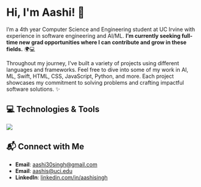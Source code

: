 # Hi, I'm Aashi! 👾

I’m a 4th year Computer Science and Engineering student at UC Irvine with experience in software engineering and AI/ML. **I’m currently seeking full-time new grad opportunities where I can contribute and grow in these fields.** 🌍💻

Throughout my journey, I've built a variety of projects using different languages and frameworks. Feel free to dive into some of my work in AI, ML, Swift, HTML, CSS, JavaScript, Python, and more. Each project showcases my commitment to solving problems and crafting impactful software solutions. ✨

## 💻 Technologies & Tools
<img src="https://skillicons.dev/icons?i=cpp,py,java,ts,js,aws,swift,html,css,nodejs,flask,git,github,azure,docker,postgres,dynamodb,figma,vscode,githubactions" />

## 📬 Connect with Me
- **Email**: [aashi30singh@gmail.com](mailto:aashi30singh@gmail.com)
- **Email**: [aashis@uci.edu](mailto:aashis@uci.edu)
- **LinkedIn**: [linkedin.com/in/aashisingh](https://linkedin.com/in/aashisingh)

<!--
**aashisinghh/aashisinghh** is a ✨ _special_ ✨ repository because its `README.md` (this file) appears on your GitHub profile.

Here are some ideas to get you started:

- 🔭 I’m currently working on ...
- 🌱 I’m currently learning ...
- 👯 I’m looking to collaborate on ...
- 🤔 I’m looking for help with ...
- 💬 Ask me about ...
- 📫 How to reach me: ...
- 😄 Pronouns: ...
- ⚡ Fun fact: ...
-->
